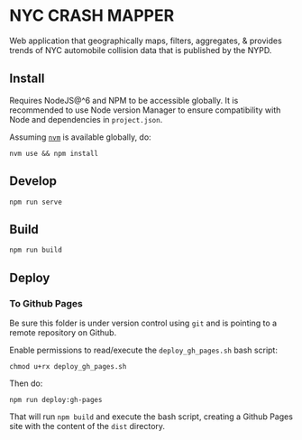 # NYC CRASH MAPPER
Web application that geographically maps, filters, aggregates, & provides trends of NYC automobile collision data that is published by the NYPD.

## Install
Requires NodeJS@^6 and NPM to be accessible globally. It is recommended to use Node
version Manager to ensure compatibility with Node and dependencies in `project.json`.

Assuming [`nvm`](https://github.com/creationix/nvm) is available globally, do:

```
nvm use && npm install
```

## Develop

```
npm run serve
```

## Build

```
npm run build
```

## Deploy
### To Github Pages
Be sure this folder is under version control using `git` and is pointing to a remote repository on Github.

Enable permissions to read/execute the `deploy_gh_pages.sh` bash script:

```
chmod u+rx deploy_gh_pages.sh
```

Then do:

```
npm run deploy:gh-pages
```

That will run `npm build` and execute the bash script, creating a Github Pages site with the content of the `dist` directory.
